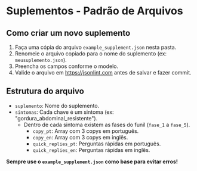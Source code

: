 # Suplementos - Padrão de Arquivos

## Como criar um novo suplemento

1. Faça uma cópia do arquivo `example_supplement.json` nesta pasta.
2. Renomeie o arquivo copiado para o nome do suplemento (ex: `meusuplemento.json`).
3. Preencha os campos conforme o modelo.
4. Valide o arquivo em https://jsonlint.com antes de salvar e fazer commit.

## Estrutura do arquivo

- `suplemento`: Nome do suplemento.
- `sintomas`: Cada chave é um sintoma (ex: "gordura_abdominal_resistente").
    - Dentro de cada sintoma existem as fases do funil (`fase_1` a `fase_5`).
        - `copy_pt`: Array com 3 copys em português.
        - `copy_en`: Array com 3 copys em inglês.
        - `quick_replies_pt`: Perguntas rápidas em português.
        - `quick_replies_en`: Perguntas rápidas em inglês.

**Sempre use o `example_supplement.json` como base para evitar erros!**

